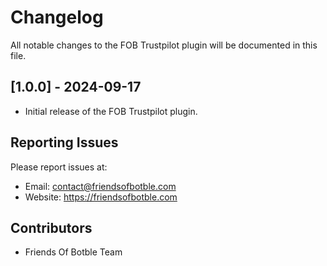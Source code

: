 # Changelog

All notable changes to the FOB Trustpilot plugin will be documented in this file.

## [1.0.0] - 2024-09-17
- Initial release of the FOB Trustpilot plugin.

## Reporting Issues

Please report issues at:
- Email: contact@friendsofbotble.com
- Website: https://friendsofbotble.com

## Contributors

- Friends Of Botble Team
